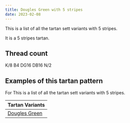 ```yaml
---
title: Dougles Green with 5 stripes
date: 2023-02-08
---
```

This is a list of all the tartan sett variants with 5 stripes.

It is a 5 stripes tartan.


## Thread count
K/8 B4 DG16 DB16 N/2

## Examples of this tartan pattern
For This is a list of all the tartan sett variants with 5 stripes.

| Tartan Variants |
|---------------|
| [Dougles Green](/variants/k/8/b4/dg16/db16/n/2-b4367ae-db000052-dg11450d-k000000-naaaaaa/)||
